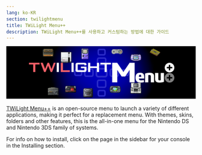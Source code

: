 ```yaml
---
lang: ko-KR
section: twilightmenu
title: TWiLight Menu++
description: TWiLight Menu++를 사용하고 커스텀하는 방법에 대한 가이드
---
```


![TWiLight Menu++ logo](https://github.com/DS-Homebrew/TWiLightMenu/raw/master/logo.png)

[TWiLight Menu++](https://github.com/DS-Homebrew/TWiLightMenu) is an open-source menu to launch a variety of different applications, making it perfect for a replacement menu. With themes, skins, folders and other features, this is the all-in-one menu for the Nintendo DS and Nintendo 3DS family of systems.

For info on how to install, click on the page in the sidebar for your console in the Installing section.
